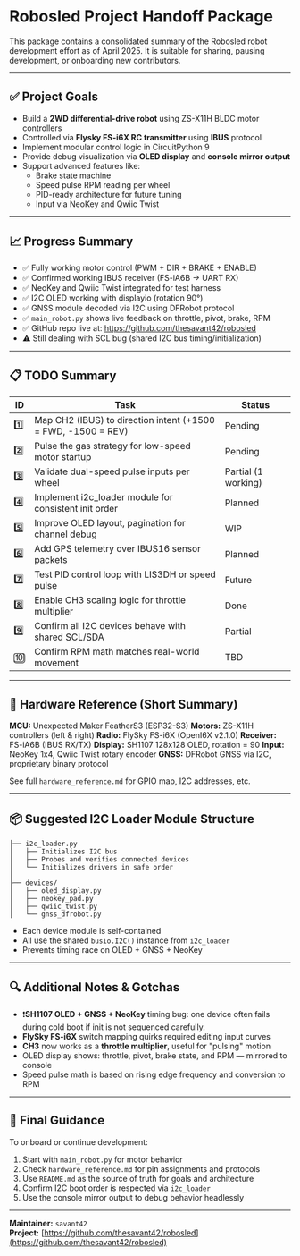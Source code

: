 # Robosled Project Handoff Package

This package contains a consolidated summary of the Robosled robot development effort as of April 2025. It is suitable for sharing, pausing development, or onboarding new contributors.

---

## ✅ Project Goals

- Build a **2WD differential-drive robot** using ZS-X11H BLDC motor controllers
- Controlled via **Flysky FS-i6X RC transmitter** using **IBUS** protocol
- Implement modular control logic in CircuitPython 9
- Provide debug visualization via **OLED display** and **console mirror output**
- Support advanced features like:
  - Brake state machine
  - Speed pulse RPM reading per wheel
  - PID-ready architecture for future tuning
  - Input via NeoKey and Qwiic Twist

---

## 📈 Progress Summary

- ✅ Fully working motor control (PWM + DIR + BRAKE + ENABLE)
- ✅ Confirmed working IBUS receiver (FS-iA6B → UART RX)
- ✅ NeoKey and Qwiic Twist integrated for test harness
- ✅ I2C OLED working with displayio (rotation 90°)
- ✅ GNSS module decoded via I2C using DFRobot protocol
- ✅ `main_robot.py` shows live feedback on throttle, pivot, brake, RPM
- ✅ GitHub repo live at: https://github.com/thesavant42/robosled
- ⚠️ Still dealing with SCL bug (shared I2C bus timing/initialization)

---

## 📋 TODO Summary

| ID | Task | Status |
|----|------|--------|
| 1️⃣ | Map CH2 (IBUS) to direction intent (+1500 = FWD, -1500 = REV) | Pending |
| 2️⃣ | Pulse the gas strategy for low-speed motor startup | Pending |
| 3️⃣ | Validate dual-speed pulse inputs per wheel | Partial (1 working) |
| 4️⃣ | Implement i2c_loader module for consistent init order | Planned |
| 5️⃣ | Improve OLED layout, pagination for channel debug | WIP |
| 6️⃣ | Add GPS telemetry over IBUS16 sensor packets | Planned |
| 7️⃣ | Test PID control loop with LIS3DH or speed pulse | Future |
| 8️⃣ | Enable CH3 scaling logic for throttle multiplier | Done |
| 9️⃣ | Confirm all I2C devices behave with shared SCL/SDA | Partial |
| 🔟 | Confirm RPM math matches real-world movement | TBD |

---

## 🧰 Hardware Reference (Short Summary)

**MCU:** Unexpected Maker FeatherS3 (ESP32-S3)
**Motors:** ZS-X11H controllers (left & right)
**Radio:** FlySky FS-i6X (OpenI6X v2.1.0)
**Receiver:** FS-iA6B (IBUS RX/TX)
**Display:** SH1107 128x128 OLED, rotation = 90
**Input:** NeoKey 1x4, Qwiic Twist rotary encoder
**GNSS:** DFRobot GNSS via I2C, proprietary binary protocol

See full `hardware_reference.md` for GPIO map, I2C addresses, etc.

---

## 📦 Suggested I2C Loader Module Structure

```
├── i2c_loader.py
│   ├── Initializes I2C bus
│   ├── Probes and verifies connected devices
│   └── Initializes drivers in safe order
│
├── devices/
│   ├── oled_display.py
│   ├── neokey_pad.py
│   ├── qwiic_twist.py
│   └── gnss_dfrobot.py
```

- Each device module is self-contained
- All use the shared `busio.I2C()` instance from `i2c_loader`
- Prevents timing race on OLED + GNSS + NeoKey

---

## 🔍 Additional Notes & Gotchas

- ❗**SH1107 OLED + GNSS + NeoKey** timing bug: one device often fails during cold boot if init is not sequenced carefully.
- **FlySky FS-i6X** switch mapping quirks required editing input curves
- **CH3** now works as a **throttle multiplier**, useful for "pulsing" motion
- OLED display shows: throttle, pivot, brake state, and RPM — mirrored to console
- Speed pulse math is based on rising edge frequency and conversion to RPM

---

## 🧭 Final Guidance

To onboard or continue development:
1. Start with `main_robot.py` for motor behavior
2. Check `hardware_reference.md` for pin assignments and protocols
3. Use `README.md` as the source of truth for goals and architecture
4. Confirm I2C boot order is respected via `i2c_loader`
5. Use the console mirror output to debug behavior headlessly

---

**Maintainer:** `savant42`  
**Project:** [https://github.com/thesavant42/robosled](https://github.com/thesavant42/robosled)

